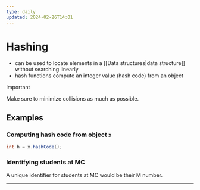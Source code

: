 ```yaml
---
type: daily
updated: 2024-02-26T14:01
---
```

# Hashing
- can be used to locate elements in a [[Data structures|data structure]] without searching linearly
- hash functions compute an integer value (hash code) from an object

> [!important]
> Make sure to minimize collisions as much as possible.

## Examples
### Computing hash code from object `x`
```java
int h = x.hashCode();
```

###  Identifying students at MC
A unique identifier for students at MC would be their M number.

___

